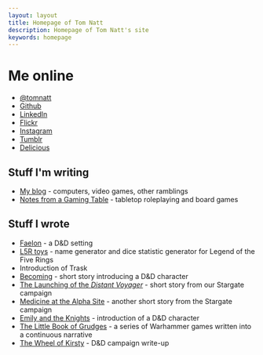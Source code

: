 ```yaml
---
layout: layout
title: Homepage of Tom Natt
description: Homepage of Tom Natt's site
keywords: homepage
---
```


# Me online

* [@tomnatt](https://www.twitter.com/tomnatt)
* [Github](https://github.com/tomnatt)
* [LinkedIn](http://uk.linkedin.com/pub/tom-natt/6/839/20b)
* [Flickr](http://www.flickr.com/photos/tomnatt/)
* [Instagram](https://www.instagram.com/impenetrablemyst/)
* [Tumblr](http://tomnatt.tumblr.com/)
* [Delicious](http://delicious.com/tomnatt)

## Stuff I'm writing

* [My blog](http://tomnatt.blogspot.com) - computers, video games, other ramblings
* [Notes from a Gaming Table](http://notesfromagamingtable.blogspot.co.uk/) - tabletop roleplaying and board games

## Stuff I wrote

* [Faelon](https://wiki.bath.ac.uk/display/faelon/) - a D&D setting
* [L5R toys](/rpg/l5r) - name generator and dice statistic generator for Legend of the Five Rings
* Introduction of Trask
* [Becoming](/rpg/shell) - short story introducing a D&D character
* [The Launching of the <i>Distant Voyager</i>](/rpg/boatlaunch) - short story from our Stargate campaign
* [Medicine at the Alpha Site](/rpg/medicine) - another short story from the Stargate campaign
* [Emily and the Knights](/rpg/emily) - introduction of a D&D character
* [The Little Book of Grudges](http://littlebookofgrudges.blogspot.co.uk/) - a series of Warhammer games written into a continuous narrative
* [The Wheel of Kirsty](http://www.thefreekhouse.com/rpg/wheelofkirsty/) - D&D campaign write-up
